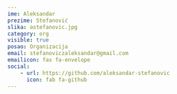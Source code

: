 ```yaml
---
ime: Aleksandar
prezime: Stefanović
slika: astefanovic.jpg
category: org
visible: true
posao: Organizacija
email: stefanoviczaleksandar@gmail.com
emailicon: fas fa-envelope
social:
    - url: https://github.com/aleksandar-stefanovic
      icon: fab fa-github
---
```

